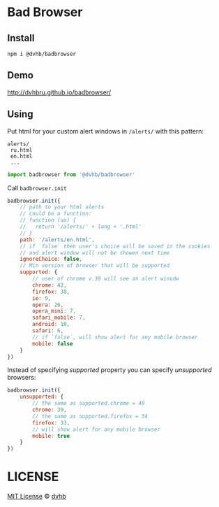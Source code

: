# Bad Browser

## Install
```
npm i @dvhb/badbrowser
```

## Demo
http://dvhbru.github.io/badbrowser/

## Using
Put html for your custom alert windows in `/alerts/` with this pattern:
```
alerts/
 ru.html
 en.html
 ...
```

```js
import badbrowser from '@dvhb/badbrowser'
```

Call `badbrowser.init`

```js
badbrowser.init({
    // path to your html alerts
    // could be a function:
    // function (ua) {
    //   return '/alerts/' + lang + '.html'
    // }
    path: '/alerts/en.html',
    // if `false` then user's choice will be saved in the cookies
    // and alert window will not be showen next time
    ignoreChoice: false,
    // Min version of browser that will be supported
    supported: {
        // user of chrome v.39 will see an alert winodw
        chrome: 42,
        firefox: 38,
        ie: 9,
        opera: 26,
        opera_mini: 7,
        safari_mobile: 7,
        android: 10,
        safari: 6,
        // if `false`, will show alert for any mobile browser
        mobile: false
    }
})
```

Instead of specifying *supported* property you can specify *unsupported* browsers:
```js
badbrowser.init({
    unsupported: {
        // the same as supported.chrome = 40
        chrome: 39,
        // the same as supported.firefox = 34
        firefox: 33,
        // will show alert for any mobile browser
        mobile: true
    }
})
```

# LICENSE
[MIT License](./LICENSE) © [dvhb](http://dvhb.ru/)

